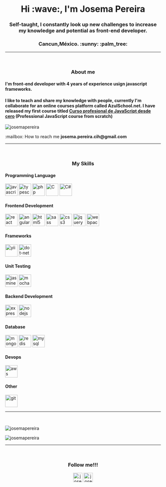 <h1 align="center">Hi :wave:, I'm Josema Pereira</h1>
<h3 align="center">Self-taught, I constantly look up new challenges to increase my knowledge and potential as front-end developer.</h3>
<h3 align="center">Cancun,México. :sunny: :palm_tree:</h3>
<hr>
</br>
<h3 align="center">About me</h3>
<h4>I'm front-end developer with 4 years of experience usign javascript frameworks.</h4>
<h4>I like to teach and share my knowledge with people, currently I'm collaborate for an online courses platform called
  AzulSchool.net. I have released my first course titled <a
    href="https://www.azulschool.net/presentacion/curso-javascript/">Curso profesional de JavaScript desde cero</a>
  (Professional JavaScript course from scratch)</h4>

<p align="left">
  <img src="https://komarev.com/ghpvc/?username=josemapereira" alt="josemapereira" />
</p>
<p>:mailbox: How to reach me <b>josema.pereira.cih@gmail.com</b></p>
<hr>
</br>

<h3 align="center">My Skills</h3>

<h4>Programming Language</h4>
<p align="left">
  <img src="https://devicons.github.io/devicon/devicon.git/icons/javascript/javascript-original.svg" alt="javascript"
    width="40" height="40" />
  <img src="https://devicons.github.io/devicon/devicon.git/icons/typescript/typescript-original.svg" alt="typescript"
    width="40" height="40" />
  <img src="https://devicons.github.io/devicon/devicon.git/icons/php/php-original.svg" alt="php" width="40"
    height="40" />
  <img src="https://devicons.github.io/devicon/devicon.git/icons/c/c-original.svg" alt="C" width="40" height="40" />
  <img src="https://devicons.github.io/devicon/devicon.git/icons/csharp/csharp-original.svg" alt="C#" width="40"
    height="40" />
</p>

<h4>Frontend Development</h4>
<p align="left">
  <img src="https://devicons.github.io/devicon/devicon.git/icons/react/react-original-wordmark.svg" alt="react"
    width="40" height="40" />
  <img src="https://devicons.github.io/devicon/devicon.git/icons/angularjs/angularjs-original.svg" alt="angularjs"
    width="40" height="40" />
  <img src="https://devicons.github.io/devicon/devicon.git/icons/html5/html5-original-wordmark.svg" alt="html5"
    width="40" height="40" />
  <img src="https://devicons.github.io/devicon/devicon.git/icons/sass/sass-original.svg" alt="sass" width="40"
    height="40" />
  <img src="https://devicons.github.io/devicon/devicon.git/icons/css3/css3-original-wordmark.svg" alt="css3" width="40"
    height="40" />
  <img src="https://devicons.github.io/devicon/devicon.git/icons/jquery/jquery-original.svg" alt="jquery" width="40"
    height="40" />
  <img src="https://devicons.github.io/devicon/devicon.git/icons/webpack/webpack-original.svg" alt="webpack" width="40"
    height="40" />
</p>

<h4>Frameworks</h4>
<p align="left">
  <img src="https://devicons.github.io/devicon/devicon.git/icons/yii/yii-original.svg" alt="yii" width="40"
    height="40" />
  <img src="https://devicons.github.io/devicon/devicon.git/icons/dot-net/dot-net-original.svg" alt="dot-net" width="40"
    height="40" />
</p>

<h4>Unit Testing</h4>
<p align="left">
  <img src="https://devicons.github.io/devicon/devicon.git/icons/jasmine/jasmine-plain.svg" alt="jasmine" width="40"
    height="40" />
  <img src="https://devicons.github.io/devicon/devicon.git/icons/mocha/mocha-plain.svg" alt="mocha" width="40"
    height="40" />
</p>

<h4>Backend Development</h4>
<p align="left">
  <img src="https://devicons.github.io/devicon/devicon.git/icons/express/express-original-wordmark.svg" alt="express"
    width="40" height="40" />
  <img src="https://devicons.github.io/devicon/devicon.git/icons/nodejs/nodejs-original-wordmark.svg" alt="nodejs"
    width="40" height="40" />
</p>

<h4>Database</h4>
<p align="left">
  <img src="https://devicons.github.io/devicon/devicon.git/icons/mongodb/mongodb-original-wordmark.svg" alt="mongodb"
    width="40" height="40" />
  <img src="https://devicons.github.io/devicon/devicon.git/icons/redis/redis-original-wordmark.svg" alt="redis"
    width="40" height="40" />
  <img src="https://devicons.github.io/devicon/devicon.git/icons/mysql/mysql-original-wordmark.svg" alt="mysql"
    width="40" height="40" />
</p>

<h4>Devops</h4>
<p align="left">
  <img
    src="https://devicons.github.io/devicon/devicon.git/icons/amazonwebservices/amazonwebservices-original-wordmark.svg"
    alt="aws" width="40" height="40" />
</p>

<h4>Other</h4>
<p align="left">
  <img src="https://www.vectorlogo.zone/logos/git-scm/git-scm-icon.svg" alt="git" width="40" height="40" />
</p>

<hr>
</br>
<p>
<p><img align="center"
    src="https://github-readme-stats.vercel.app/api/top-langs/?username=josemapereira&layout=compact&hide=html"
    alt="josemapereira" /></p>
<img align="center" src="https://github-readme-stats.vercel.app/api?username=josemapereira&show_icons=true"
  alt="josemapereira" />
</p>

<hr>
</br>
<h3 align="center">Follow me!!!</h3>
<p align="center">
  <a href="https://linkedin.com/in/josemapereira" target="blank"><img align="center"
      src="https://cdn.jsdelivr.net/npm/simple-icons@3.0.1/icons/linkedin.svg" alt="josemapereira" height="30"
      width="30" /></a>
  <a href="https://instagram.com/josema_pereira" target="blank"><img align="center"
      src="https://cdn.jsdelivr.net/npm/simple-icons@3.0.1/icons/instagram.svg" alt="josema_pereira" height="30"
      width="30" /></a>
</p>
